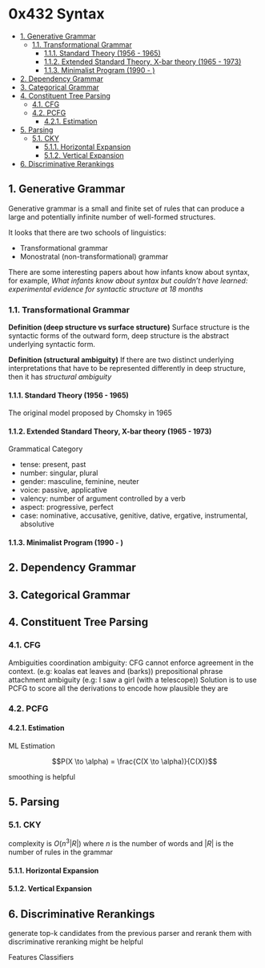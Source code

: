 # 0x432 Syntax

- [1. Generative Grammar](#1-generative-grammar)
    - [1.1. Transformational Grammar](#11-transformational-grammar)
        - [1.1.1. Standard Theory (1956 - 1965)](#111-standard-theory-1956---1965)
        - [1.1.2. Extended Standard Theory, X-bar theory (1965 - 1973)](#112-extended-standard-theory-x-bar-theory-1965---1973)
        - [1.1.3. Minimalist Program (1990 - )](#113-minimalist-program-1990---)
- [2. Dependency Grammar](#2-dependency-grammar)
- [3. Categorical Grammar](#3-categorical-grammar)
- [4. Constituent Tree Parsing](#4-constituent-tree-parsing)
    - [4.1. CFG](#41-cfg)
    - [4.2. PCFG](#42-pcfg)
        - [4.2.1. Estimation](#421-estimation)
- [5. Parsing](#5-parsing)
    - [5.1. CKY](#51-cky)
        - [5.1.1. Horizontal Expansion](#511-horizontal-expansion)
        - [5.1.2. Vertical Expansion](#512-vertical-expansion)
- [6. Discriminative Rerankings](#6-discriminative-rerankings)


## 1. Generative Grammar
Generative grammar is a small and finite set of rules that can produce a large and potentially infinite number of well-formed structures.

It looks that there are two schools of linguistics:
- Transformational grammar
- Monostratal (non-transformational) grammar

There are some interesting papers about how infants know about syntax, for example, *What infants know about syntax but couldn’t have learned: experimental evidence for syntactic structure at 18 months*

### 1.1. Transformational Grammar

**Definition (deep structure vs surface structure)** Surface structure is the syntactic forms of the outward form, deep structure is the abstract underlying syntactic form.

**Definition (structural ambiguity)** If there are two distinct underlying interpretations that have to be represented differently in deep structure, then it has *structural ambiguity*


#### 1.1.1. Standard Theory (1956 - 1965)
The original model proposed by Chomsky in 1965

#### 1.1.2. Extended Standard Theory, X-bar theory (1965 - 1973)

Grammatical Category

*   tense: present, past
*   number: singular, plural
*   gender: masculine, feminine, neuter
*   voice: passive, applicative
*   valency: number of argument controlled by a verb
*   aspect: progressive, perfect
*   case: nominative, accusative, genitive, dative, ergative, instrumental, absolutive


#### 1.1.3. Minimalist Program (1990 - )

## 2. Dependency Grammar

## 3. Categorical Grammar

## 4. Constituent Tree Parsing

### 4.1. CFG
Ambiguities
coordination ambiguity: CFG cannot enforce agreement in the context. (e.g: koalas eat leaves and (barks))
prepositional phrase attachment ambiguity (e.g: I saw a girl (with a telescope))
Solution is to use PCFG to score all the derivations to encode how plausible they are

### 4.2. PCFG
#### 4.2.1. Estimation
ML Estimation

$$P(X \to \alpha) = \frac{C(X \to \alpha)}{C(X)}$$

smoothing is helpful

## 5. Parsing
### 5.1. CKY

complexity is $O(n^3 |R|)$ where $n$ is the number of words and $|R|$ is the number of rules in the grammar

#### 5.1.1. Horizontal Expansion

#### 5.1.2. Vertical Expansion

## 6. Discriminative Rerankings
generate top-k candidates from the previous parser and rerank them with discriminative reranking might be helpful

Features
Classifiers

